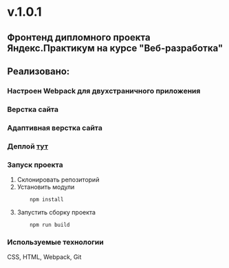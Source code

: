 # v.1.0.1

## Фронтенд дипломного проекта Яндекс.Практикум на курсе "Веб-разработка"

## Реализовано:
### Настроен Webpack для двухстраничного приложения
### Верстка сайта
### Адаптивная верстка сайта
### Деплой [тут](https://t0nyhat.github.io/news-explorer-frontend/)



### Запуск проекта
1. Склонировать репозиторий
2. Установить модули
   ```
       npm install
   ```
3. Запустить сборку проекта
   ```
       npm run build

### Используемые технологии

CSS, HTML, Webpack, Git



